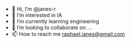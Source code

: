 - 👋 Hi, I’m @janes-r
- 👀 I’m interested in IA
- 🌱 I’m currently learning engineering
- 💞️ I’m looking to collaborate on ...
- 📫 How to reach me raphael.janes@gmail.com

<!---
janes-r/janes-r is a ✨ special ✨ repository because its `README.md` (this file) appears on your GitHub profile.
You can click the Preview link to take a look at your changes.
--->
